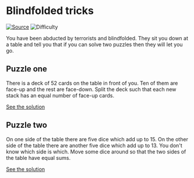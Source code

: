 # Blindfolded tricks

[![Source](https://img.shields.io/badge/Source-%E2%9C%93-green.svg)](https://briangordon.github.io/2012/12/a-brain-teaser.html)
![Difficulty](https://img.shields.io/badge/Difficulty-medium-yellow.svg)

You have been abducted by terrorists and blindfolded. They sit you down at a
table and tell you that if you can solve two puzzles then they will let you go.

## Puzzle one

There is a deck of 52 cards on the table in front of you. Ten of them are
face-up and the rest are face-down. Split the deck such that each new stack has
an equal number of face-up cards.

[See the solution](solution1.md)

## Puzzle two

On one side of the table there are five dice which add up to 15. On the other
side of the table there are another five dice which add up to 13. You don't
know which side is which. Move some dice around so that the two sides of the
table have equal sums.

[See the solution](solution2.md)
